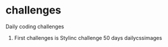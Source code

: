 # challenges
Daily coding challenges 

1. First challenges is Stylinc challenge 50 days dailycssimages 
